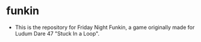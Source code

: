 # funkin
- This is the repository for Friday Night Funkin, a game originally made for Ludum Dare 47 "Stuck In a Loop".
